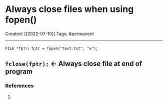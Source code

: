

# Always close files when using fopen()
Created:  [[2022-07-10]]
Tags: #permanent 

---
`FILE *fptr;`
`fptr = fopen("text.txt", "w")`;
## `fclose(fptr);`   <- Always close file at end of program












### References
1. 